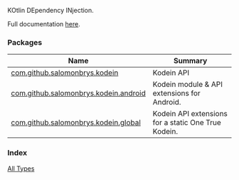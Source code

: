 

KOtlin DEpendency INjection.

Full documentation [here](https://salomonbrys.github.io/Kodein/).

### Packages

| Name | Summary |
|---|---|
| [com.github.salomonbrys.kodein](com.github.salomonbrys.kodein/index.md) | Kodein API |
| [com.github.salomonbrys.kodein.android](com.github.salomonbrys.kodein.android/index.md) | Kodein module &amp; API extensions for Android. |
| [com.github.salomonbrys.kodein.global](com.github.salomonbrys.kodein.global/index.md) | Kodein API extensions for a static One True Kodein. |

### Index

[All Types](alltypes/index.md)